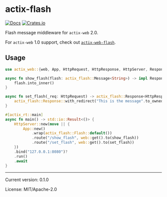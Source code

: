 # actix-flash

[![Docs](https://docs.rs/actix-flash/badge.svg)](https://docs.rs/crate/actix-flash/)
[![Crates.io](https://img.shields.io/crates/v/actix-flash.svg)](https://crates.io/crates/actix-flash)

Flash message middleware for `actix-web` 2.0.

For `actix-web` 1.0 support, check out [`actix-web-flash`](https://github.com/hatzel/actix-web-flash).

## Usage

```rust
use actix_web::{web, App, HttpRequest, HttpResponse, HttpServer, Responder};

async fn show_flash(flash: actix_flash::Message<String>) -> impl Responder {
    flash.into_inner()
}

async fn set_flash(_req: HttpRequest) -> actix_flash::Response<HttpResponse, String> {
    actix_flash::Response::with_redirect("This is the message".to_owned(), "/show_flash")
}

#[actix_rt::main]
async fn main() -> std::io::Result<()> {
    HttpServer::new(move || {
        App::new()
            .wrap(actix_flash::Flash::default())
            .route("/show_flash", web::get().to(show_flash))
            .route("/set_flash", web::get().to(set_flash))
    })
    .bind("127.0.0.1:8080")?
    .run()
    .await
}
```

<hr/>

Current version: 0.1.0

License: MIT/Apache-2.0
